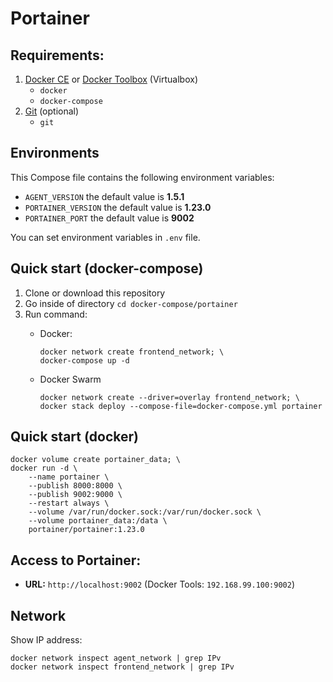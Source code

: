 # Portainer

## Requirements:
1. [Docker CE](https://download.docker.com?target=_blank) or [Docker Toolbox](https://github.com/docker/toolbox/releases/?target=_blank) (Virtualbox)
    - `docker`
    - `docker-compose`
1. [Git](https://git-scm.com/?target=_blank) (optional)
    - `git`

## Environments
This Compose file contains the following environment variables:

- `AGENT_VERSION` the default value is **1.5.1**
- `PORTAINER_VERSION` the default value is **1.23.0**
- `PORTAINER_PORT` the default value is **9002**

You can set environment variables in `.env` file.

## Quick start (docker-compose)
1. Clone or download this repository
1. Go inside of directory `cd docker-compose/portainer`
1. Run command:
    - Docker:

          docker network create frontend_network; \
          docker-compose up -d

    - Docker Swarm

          docker network create --driver=overlay frontend_network; \
          docker stack deploy --compose-file=docker-compose.yml portainer

## Quick start (docker)

    docker volume create portainer_data; \
    docker run -d \ 
        --name portainer \
        --publish 8000:8000 \
        --publish 9002:9000 \
        --restart always \
        --volume /var/run/docker.sock:/var/run/docker.sock \
        --volume portainer_data:/data \
        portainer/portainer:1.23.0

## Access to Portainer: 
- **URL:** `http://localhost:9002` (Docker Tools: `192.168.99.100:9002`)
        
## Network
Show IP address:

    docker network inspect agent_network | grep IPv
    docker network inspect frontend_network | grep IPv
